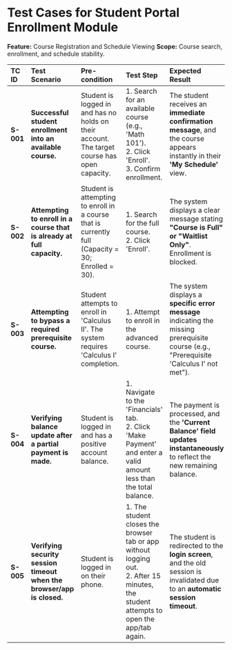 # Test Cases for Student Portal Enrollment Module

**Feature:** Course Registration and Schedule Viewing
**Scope:** Course search, enrollment, and schedule stability.

| TC ID | Test Scenario | Pre-condition | Test Step | Expected Result | Pass/Fail | Notes |
| :--- | :--- | :--- | :--- | :--- | :--- | :--- |
| **S-001** | **Successful student enrollment into an available course.** | Student is logged in and has no holds on their account. The target course has open capacity. | 1. Search for an available course (e.g., 'Math 101'). <br> 2. Click 'Enroll'. <br> 3. Confirm enrollment. | The student receives an **immediate confirmation message**, and the course appears instantly in their **'My Schedule'** view. | | **Happy Path** |
| **S-002** | **Attempting to enroll in a course that is already at full capacity.** | Student is attempting to enroll in a course that is currently full (Capacity = 30; Enrolled = 30). | 1. Search for the full course. <br> 2. Click 'Enroll'. | The system displays a clear message stating **"Course is Full" or "Waitlist Only"**. Enrollment is blocked. | | **Capacity** |
| **S-003** | **Attempting to bypass a required prerequisite course.** | Student attempts to enroll in 'Calculus II'. The system requires 'Calculus I' completion. | 1. Attempt to enroll in the advanced course. | The system displays a **specific error message** indicating the missing prerequisite course (e.g., "Prerequisite 'Calculus I' not met"). | | **Dependency Check** |
| **S-004** | **Verifying balance update after a partial payment is made.** | Student is logged in and has a positive account balance. | 1. Navigate to the 'Financials' tab. <br> 2. Click 'Make Payment' and enter a valid amount less than the total balance. | The payment is processed, and the **'Current Balance' field updates instantaneously** to reflect the new remaining balance. | |  |
| **S-005** | **Verifying security session timeout when the browser/app is closed.** | Student is logged in on their phone. | 1. The student closes the browser tab or app without logging out. <br> 2. After 15 minutes, the student attempts to open the app/tab again. | The student is redirected to the **login screen**, and the old session is invalidated due to an **automatic session timeout**. | |  |
